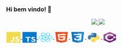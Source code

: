 ### Hi bem vindo! 👋

<!--- 🔭 I’m currently working on ...
- 🌱 I’m currently learning ...
- 👯 I’m looking to collaborate on ...
- 🤔 I’m looking for help with ...
- 💬 Ask me about ...
- 📫 How to reach me: ...
- 😄 Pronouns: ...
- ⚡ Fun fact: ...
-->

<div align="center">
  <a href="https://github.com/emilioburgosini">
  <img height="180em" src="https://github-readme-stats.vercel.app/api?username=EmilioBurgos&show_icons=true&theme=dark&include_all_commits=true&count_private=true"/>
  <img height="180em" src="https://github-readme-stats.vercel.app/api/top-langs/?username=EmilioBurgos&layout=compact&langs_count=7&theme=dark"/>
</div>
<div style="display: inline_block"><br>
  <img align="center" alt="emilio-Js" height="30" width="40" src="https://raw.githubusercontent.com/devicons/devicon/master/icons/javascript/javascript-plain.svg">
  <img align="center" alt="emilio-Ts" height="30" width="40" src="https://raw.githubusercontent.com/devicons/devicon/master/icons/typescript/typescript-plain.svg">
  <img align="center" alt="emilio-React" height="30" width="40" src="https://raw.githubusercontent.com/devicons/devicon/master/icons/react/react-original.svg">
  <img align="center" alt="emilio-HTML" height="30" width="40" src="https://raw.githubusercontent.com/devicons/devicon/master/icons/html5/html5-original.svg">
  <img align="center" alt="emilio-CSS" height="30" width="40" src="https://raw.githubusercontent.com/devicons/devicon/master/icons/css3/css3-original.svg">
  <img align="center" alt="emilio-Python" height="30" width="40" src="https://raw.githubusercontent.com/devicons/devicon/master/icons/python/python-original.svg">
  <img align="center" alt="emilio-Csharp" height="30" width="40" src="https://raw.githubusercontent.com/devicons/devicon/master/icons/csharp/csharp-original.svg">
